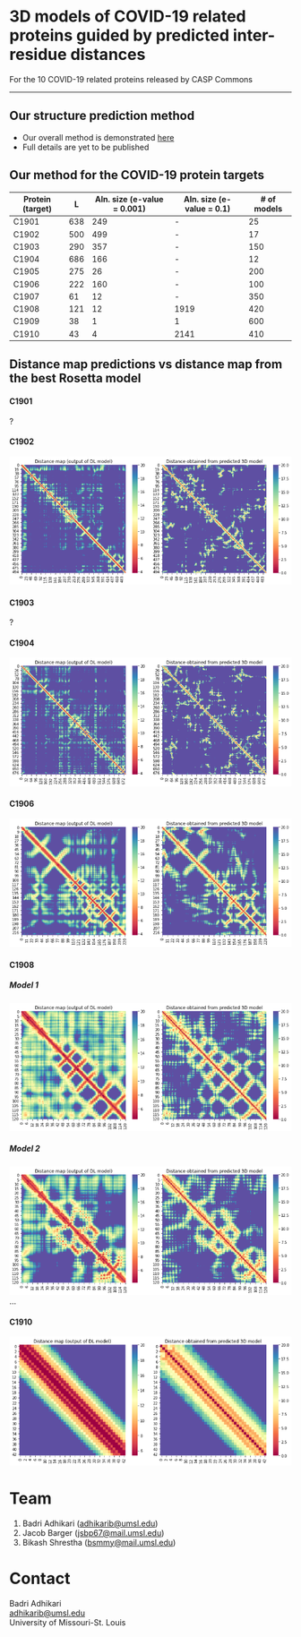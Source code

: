 # 3D models of COVID-19 related proteins guided by predicted inter-residue distances
For the 10 COVID-19 related proteins released by CASP Commons
<hr>

## Our structure prediction method
* Our overall method is demonstrated [here](./Full-Pipeline.md)
* Full details are yet to be published

## Our method for the COVID-19 protein targets
| Protein (target)  | L  | Aln. size (e-value = 0.001) | Aln. size (e-value = 0.1) | # of models |
|---|---|---|---|---|
| C1901 | 638 | 249  | -  | 25 |
| C1902 | 500  | 499  | - | 17 |
| C1903 | 290  | 357  | -  | 150 |
| C1904 | 686  | 166  |  - | 12 |
| C1905 | 275  | 26  |  - | 200 |
| C1906 | 222  | 160  | -  | 100 |
| C1907 | 61  |  12 |  - |350 |
| C1908 | 121  |  12 | 1919  | 420 |
| C1909 | 38  |  1 | 1  | 600 |
| C1910 | 43  | 4  |  2141 | 410 |
 
## Distance map predictions vs distance map from the best Rosetta model
#### C1901
?
#### C1902
![](./distance-maps/C1902_1.png)
#### C1903
?
#### C1904
![](./distance-maps/C1904_1.png)
#### C1906
![](./distance-maps/C1906_1_distancemap_comp.png)
#### C1908
##### Model 1
![](./distance-maps/C1908_1.png)  
##### Model 2
![](./distance-maps/C1908_2.png)
...
#### C1910
![](./distance-maps/C1910_1.png)

# Team
1. Badri Adhikari (adhikarib@umsl.edu)
1. Jacob Barger (jsbp67@mail.umsl.edu)
1. Bikash Shrestha (bsmmy@mail.umsl.edu)

# Contact
Badri Adhikari  
adhikarib@umsl.edu  
University of Missouri-St. Louis  
